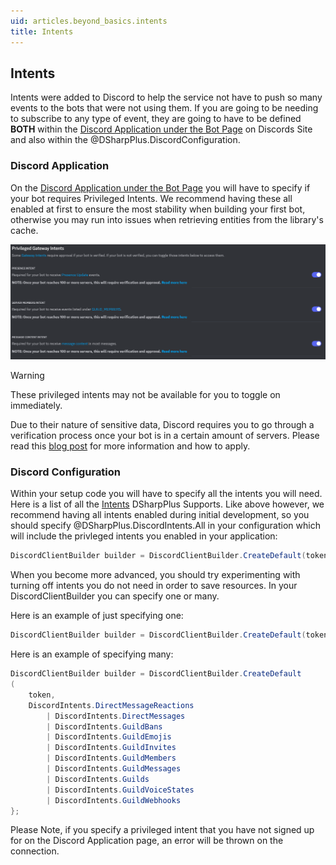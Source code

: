 ```yaml
---
uid: articles.beyond_basics.intents
title: Intents
---
```


## Intents

Intents were added to Discord to help the service not have to push so many events to the bots that were not using them.
If you are going to be needing to subscribe to any type of event, they are going to have to be defined **BOTH** within
the [Discord Application under the Bot Page][0] on Discords Site and also within the @DSharpPlus.DiscordConfiguration.

### Discord Application

On the [Discord Application under the Bot Page][0] you will have to specify if your bot requires Privileged Intents. We
recommend having these all enabled at first to ensure the most stability when building your first bot, otherwise you may
run into issues when retrieving entities from the library's cache.

![Bot Page][1]

>[!WARNING]
> These privileged intents may not be available for you to toggle on immediately.
>
> Due to their nature of sensitive data, Discord requires you to go through a verification process once your bot is in a
> certain amount of servers. Please read this [blog post][2] for more information and how to apply.

### Discord Configuration

Within your setup code you will have to specify all the intents you will need. Here is a list of
all the [Intents][3] DSharpPlus Supports. Like above however, we recommend having all intents
enabled during initial development, so you should specify @DSharpPlus.DiscordIntents.All in your configuration which will include the
privleged intents you enabled in your application:

```csharp
DiscordClientBuilder builder = DiscordClientBuilder.CreateDefault(token, DiscordIntents.All);
```

When you become more advanced, you should try experimenting with turning off intents you do not need in order to save
resources. In your DiscordClientBuilder you can specify one or many.

Here is an example of just specifying one:

```csharp
DiscordClientBuilder builder = DiscordClientBuilder.CreateDefault(token, DiscordIntents.GuildMessages);
```

Here is an example of specifying many:

```csharp
DiscordClientBuilder builder = DiscordClientBuilder.CreateDefault
(
    token, 
    DiscordIntents.DirectMessageReactions 
        | DiscordIntents.DirectMessages 
        | DiscordIntents.GuildBans 
        | DiscordIntents.GuildEmojis 
        | DiscordIntents.GuildInvites 
        | DiscordIntents.GuildMembers
        | DiscordIntents.GuildMessages
        | DiscordIntents.Guilds
        | DiscordIntents.GuildVoiceStates 
        | DiscordIntents.GuildWebhooks
};
```

Please Note, if you specify a privileged intent that you have not signed up
for on the Discord Application page, an error will be thrown on the connection.

<!-- LINKS -->
[0]: https://discord.com/developers/applications
[1]: ../../images/Intents.png
[2]: https://support.discord.com/hc/en-us/articles/360040720412-Bot-Verification-and-Data-Whitelisting
[3]: xref:DSharpPlus.DiscordIntents
